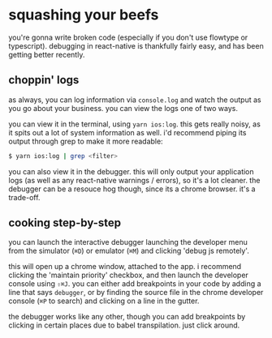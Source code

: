 # squashing your beefs

you're gonna write broken code (especially if you don't use flowtype or typescript). debugging in react-native is thankfully fairly easy, and has been getting better recently.

## choppin' logs

as always, you can log information via `console.log` and watch the output as you go about your business. you can view the logs one of two ways.

you can view it in the terminal, using `yarn ios:log`. this gets really noisy, as it spits out a lot of system information as well. i'd recommend piping its output through grep to make it more readable:

```sh
$ yarn ios:log | grep <filter>
```

you can also view it in the debugger. this will only output your application logs (as well as any react-native warnings / errors), so it's a lot cleaner. the debugger can be a resouce hog though, since its a chrome browser. it's a trade-off.

## cooking step-by-step

you can launch the interactive debugger launching the developer menu from the simulator (`⌘D`) or emulator (`⌘M`) and clicking 'debug js remotely'.

this will open up a chrome window, attached to the app. i recommend clicking the 'maintain priority' checkbox, and then launch the developer console using `⇧⌘J`. you can either add breakpoints in your code by adding a line that says `debugger`, or by finding the source file in the chrome developer console (`⌘P` to search) and clicking on a line in the gutter.

the debugger works like any other, though you can add breakpoints by clicking in certain places due to babel transpilation. just click around.
